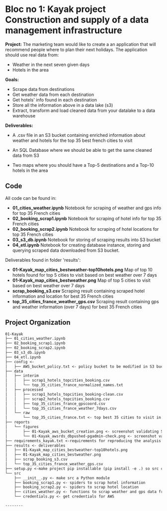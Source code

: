 **Bloc no 1: Kayak project**  
Construction and supply of a data management infrastructure
==============================  

**Project:**  The marketing team would like to create a an application that will recommend people where to plan their next holidays. The application should use real data from:  
* Weather in the next seven given days 
* Hotels in the area

**Goals:**   

* Scrape data from destinations
* Get weather data from each destination
* Get hotels' info found in each destination
* Store all the information above in a data lake (s3)
* Extract, transform and load cleaned data from your datalake to a data warehouse

**Deliverables:** 

* A .csv file in an S3 bucket containing enriched information about weather and hotels for the top 35 best french cities to visit

* An SQL Database where we should be able to get the same cleaned data from S3

* Two maps where you should have a Top-5 destinations and a Top-10 hotels in the area

Code
------------  
All code can be found in: 
* **01_cities_weather.ipynb** Notebook for scraping of weather and gps info for top 35 French cities  
* **02_booking_scrap1.ipynb** Notebook for scraping of hotel info for top 35 French cities
* **02_booking_scrap2.ipynb** Notebook for scraping of hotel locations for top 35 French cities 
* **03_s3_db.ipynb** Notebook for storing of scraping results into S3 bucket
* **04_etl.ipynb** Notebook for creating database instance, storing and querying scraped data downloaded from S3 bucket. 

Deliverables found in folder 'results':    
* **01-Kayak_map_cities_bestweather-top10hotels.png** Map of top 10 hotels found for top 5 cities to visit based on best weather over 7 days
* **01-Kayak_map_cities_bestweather.png** Map of top 5 cities to visit based on best weather over 7 days
* **scrap_booking_s3.csv** Scraping result containing scraped hotel information and location for best 35  French cities
* **top_35_cities_france_weather_gps.csv** Scraping result containing gps and weather information (over 7 days) for best 35  French cities



Project Organization
------------
```markdown
01-Kayak
├── 01_cities_weather.ipynb   
├── 02_booking_scrap1.ipynb 
├── 02_booking_scrap2.ipynb  
├── 03_s3_db.ipynb 
├── 04_etl.ipynb 
├── config <-
│   ├── AWS_bucket_policy.txt <- policy bucket to be modified in S3 bucket creation
├── data
│   ├── interim
│   │   ├── scrap1_hotels_topcities_booking.csv
│   │   └── top_35_cities_france_normalized_names.txt
│   ├── processed
│   │   ├── scrap1_hotels_topcities_booking-clean.csv
│   │   ├── scrap2_hotels_topcities_booking.csv
│   │   ├── top_35_cities_france_gpscoord.csv
│   │   └── top_35_cities_france_weather_7days.csv
│   └── raw
│       └── top_35_cities_france.txt <- top best 35 cities to visit in France
├── reports
│   └── figures
│       ├── 01-Kayak_aws_bucket_creation.png <- screenshot validating S3 bucket creation
│       └── 01-Kayak_awsrds_dbpushed-pgadmin-check.png <- screenshot validating AWS RDS db instance creation and loading of SQL tables
├── requirements_kayak.txt <-requirements for reproducing the analysis environment
├── results <- deliverables
│   ├── 01-Kayak_map_cities_bestweather-top10hotels.png 
│   ├── 01-Kayak_map_cities_bestweather.png 
│   ├── scrap_booking_s3.csv 
│   └── top_35_cities_france_weather_gps.csv 
├── setup.py <-make project pip installable (pip install -e .) so src can be imported
└── src
    ├── __init__.py <- make src a Python module
    ├── booking_scrap1.py <- spiders to scrap hotel information
    ├── booking_scrap2.py <- spiders to scrap hotel location
    ├── cities_weather.py <- functions to scrap weather and gps data from nominatim and openweather APIs
    └── credentials.py <- get credentials for AWS

--------
```


